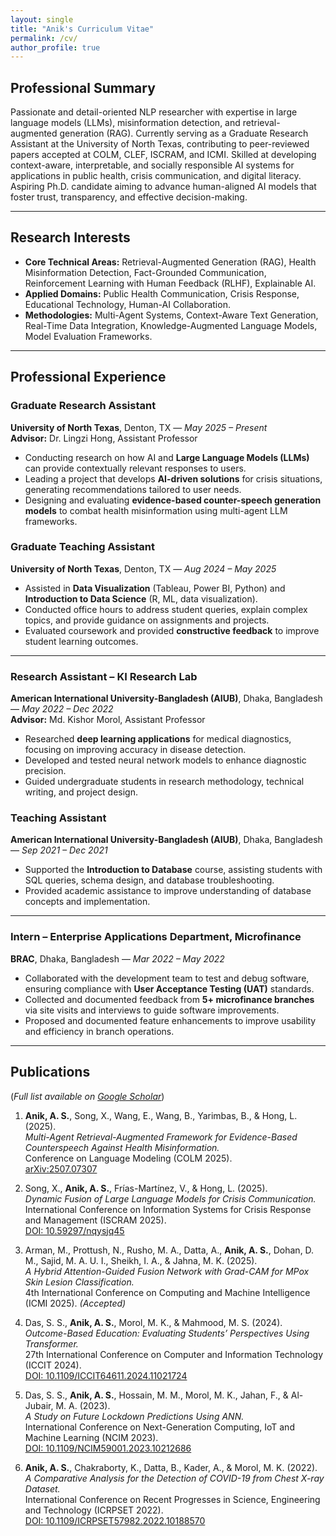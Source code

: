 ```yaml
---
layout: single
title: "Anik's Curriculum Vitae"
permalink: /cv/
author_profile: true
---
```


## Professional Summary
Passionate and detail-oriented NLP researcher with expertise in large language models (LLMs), misinformation detection, and retrieval-augmented generation (RAG). Currently serving as a Graduate Research Assistant at the University of North Texas, contributing to peer-reviewed papers accepted at COLM, CLEF, ISCRAM, and ICMI. Skilled at developing context-aware, interpretable, and socially responsible AI systems for applications in public health, crisis communication, and digital literacy. Aspiring Ph.D. candidate aiming to advance human-aligned AI models that foster trust, transparency, and effective decision-making.

---

## Research Interests
- **Core Technical Areas:** Retrieval-Augmented Generation (RAG), Health Misinformation Detection, Fact-Grounded Communication, Reinforcement Learning with Human Feedback (RLHF), Explainable AI.  
- **Applied Domains:** Public Health Communication, Crisis Response, Educational Technology, Human-AI Collaboration.  
- **Methodologies:** Multi-Agent Systems, Context-Aware Text Generation, Real-Time Data Integration, Knowledge-Augmented Language Models, Model Evaluation Frameworks.

---

## Professional Experience

### Graduate Research Assistant  
**University of North Texas**, Denton, TX — *May 2025 – Present*  
**Advisor:** Dr. Lingzi Hong, Assistant Professor  
- Conducting research on how AI and **Large Language Models (LLMs)** can provide contextually relevant responses to users.  
- Leading a project that develops **AI-driven solutions** for crisis situations, generating recommendations tailored to user needs.  
- Designing and evaluating **evidence-based counter-speech generation models** to combat health misinformation using multi-agent LLM frameworks.

### Graduate Teaching Assistant  
**University of North Texas**, Denton, TX — *Aug 2024 – May 2025*  
- Assisted in **Data Visualization** (Tableau, Power BI, Python) and **Introduction to Data Science** (R, ML, data visualization).  
- Conducted office hours to address student queries, explain complex topics, and provide guidance on assignments and projects.  
- Evaluated coursework and provided **constructive feedback** to improve student learning outcomes.

---

### Research Assistant – KI Research Lab  
**American International University-Bangladesh (AIUB)**, Dhaka, Bangladesh — *May 2022 – Dec 2022*  
**Advisor:** Md. Kishor Morol, Assistant Professor  
- Researched **deep learning applications** for medical diagnostics, focusing on improving accuracy in disease detection.  
- Developed and tested neural network models to enhance diagnostic precision.  
- Guided undergraduate students in research methodology, technical writing, and project design.

### Teaching Assistant  
**American International University-Bangladesh (AIUB)**, Dhaka, Bangladesh — *Sep 2021 – Dec 2021*  
- Supported the **Introduction to Database** course, assisting students with SQL queries, schema design, and database troubleshooting.  
- Provided academic assistance to improve understanding of database concepts and implementation.

---

### Intern – Enterprise Applications Department, Microfinance  
**BRAC**, Dhaka, Bangladesh — *Mar 2022 – May 2022*  
- Collaborated with the development team to test and debug software, ensuring compliance with **User Acceptance Testing (UAT)** standards.  
- Collected and documented feedback from **5+ microfinance branches** via site visits and interviews to guide software improvements.  
- Proposed and documented feature enhancements to improve usability and efficiency in branch operations.

---
## Publications
(*Full list available on [Google Scholar](https://scholar.google.com/citations?user=yhtMiNoAAAAJ&hl=en)*)

1. **Anik, A. S.**, Song, X., Wang, E., Wang, B., Yarimbas, B., & Hong, L. (2025).  
   *Multi-Agent Retrieval-Augmented Framework for Evidence-Based Counterspeech Against Health Misinformation.*  
   Conference on Language Modeling (COLM 2025).  
   [arXiv:2507.07307](https://doi.org/10.48550/arXiv.2507.07307)

2. Song, X., **Anik, A. S.**, Frías-Martínez, V., & Hong, L. (2025).  
   *Dynamic Fusion of Large Language Models for Crisis Communication.*  
   International Conference on Information Systems for Crisis Response and Management (ISCRAM 2025).  
   [DOI: 10.59297/nqysjq45](https://doi.org/10.59297/nqysjq45)

3. Arman, M., Prottush, N., Rusho, M. A., Datta, A., **Anik, A. S.**, Dohan, D. M., Sajid, M. A. U. I., Sheikh, I. A., & Jahna, M. K. (2025).  
   *A Hybrid Attention-Guided Fusion Network with Grad-CAM for MPox Skin Lesion Classification.*  
   4th International Conference on Computing and Machine Intelligence (ICMI 2025). *(Accepted)*

4. Das, S. S., **Anik, A. S.**, Morol, M. K., & Mahmood, M. S. (2024).  
   *Outcome-Based Education: Evaluating Students’ Perspectives Using Transformer.*  
   27th International Conference on Computer and Information Technology (ICCIT 2024).  
   [DOI: 10.1109/ICCIT64611.2024.11021724](https://doi.org/10.1109/ICCIT64611.2024.11021724)

5. Das, S. S., **Anik, A. S.**, Hossain, M. M., Morol, M. K., Jahan, F., & Al-Jubair, M. A. (2023).  
   *A Study on Future Lockdown Predictions Using ANN.*  
   International Conference on Next-Generation Computing, IoT and Machine Learning (NCIM 2023).  
   [DOI: 10.1109/NCIM59001.2023.10212686](https://doi.org/10.1109/NCIM59001.2023.10212686)

6. **Anik, A. S.**, Chakraborty, K., Datta, B., Kader, A., & Morol, M. K. (2022).  
   *A Comparative Analysis for the Detection of COVID-19 from Chest X-ray Dataset.*  
   International Conference on Recent Progresses in Science, Engineering and Technology (ICRPSET 2022).  
   [DOI: 10.1109/ICRPSET57982.2022.10188570](https://doi.org/10.1109/ICRPSET57982.2022.10188570)
